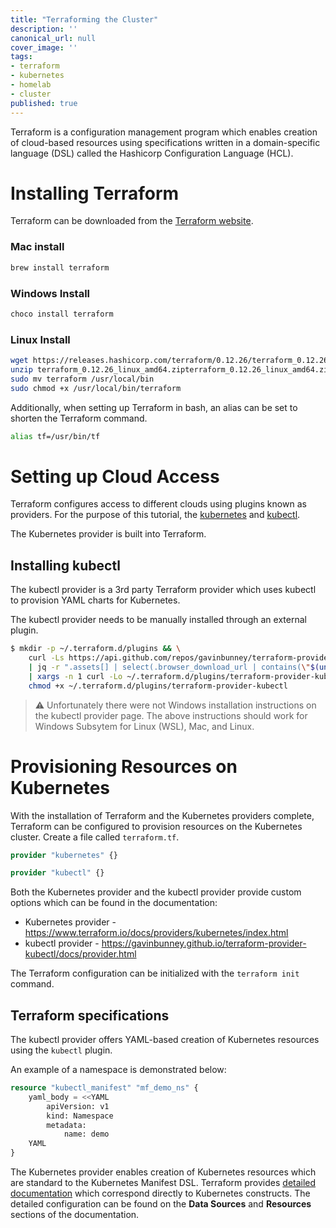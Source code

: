 ```yaml
---
title: "Terraforming the Cluster"
description: ''
canonical_url: null
cover_image: ''
tags:
- terraform
- kubernetes
- homelab
- cluster
published: true
---
```


Terraform is a configuration management program which
enables creation of cloud-based resources using specifications
written in a domain-specific language (DSL) called the
Hashicorp Configuration Language (HCL).

# Installing Terraform

Terraform can be downloaded from the
[Terraform website](https://www.terraform.io/downloads.html).

### Mac install

```bash
brew install terraform
```

### Windows Install

```powershell
choco install terraform
```

### Linux Install

```bash
wget https://releases.hashicorp.com/terraform/0.12.26/terraform_0.12.26_linux_amd64.zip
unzip terraform_0.12.26_linux_amd64.zipterraform_0.12.26_linux_amd64.zip
sudo mv terraform /usr/local/bin
sudo chmod +x /usr/local/bin/terraform
```

Additionally, when setting up Terraform in bash, an
alias can be set to shorten the Terraform command.

```bash
alias tf=/usr/bin/tf
```

# Setting up Cloud Access

Terraform configures access to different clouds using plugins known
as providers. For the purpose of this tutorial, the
[kubernetes](https://www.terraform.io/docs/providers/kubernetes/index.html)
and
[kubectl](https://gavinbunney.github.io/terraform-provider-kubectl/docs/provider.html).

The Kubernetes provider is built into Terraform.

## Installing kubectl

The kubectl provider is a 3rd party Terraform provider which uses kubectl to provision YAML charts for Kubernetes.

The kubectl provider needs to be manually installed
through an external plugin.

```bash
$ mkdir -p ~/.terraform.d/plugins && \
    curl -Ls https://api.github.com/repos/gavinbunney/terraform-provider-kubectl/releases/latest \
    | jq -r ".assets[] | select(.browser_download_url | contains(\"$(uname -s | tr A-Z a-z)\")) | select(.browser_download_url | contains(\"amd64\")) | .browser_download_url" \
    | xargs -n 1 curl -Lo ~/.terraform.d/plugins/terraform-provider-kubectl && \
    chmod +x ~/.terraform.d/plugins/terraform-provider-kubectl
```

> ⚠ Unfortunately there were not Windows installation instructions on the kubectl provider
> page. The above instructions should work for Windows Subsytem for Linux (WSL), Mac, and
> Linux.

# Provisioning Resources on Kubernetes

With the installation of Terraform and the Kubernetes providers complete, Terraform can be
configured to provision resources on the Kubernetes cluster. Create a file called `terraform.tf`.

```terraform
provider "kubernetes" {}

provider "kubectl" {}
```

Both the Kubernetes provider and the kubectl provider provide custom options which can be found in
the documentation:

- Kubernetes provider - https://www.terraform.io/docs/providers/kubernetes/index.html
- kubectl provider - https://gavinbunney.github.io/terraform-provider-kubectl/docs/provider.html

The Terraform configuration can be initialized with the `terraform init` command.

## Terraform specifications

The kubectl provider offers YAML-based creation of Kubernetes resources using the `kubectl` plugin.

An example of a namespace is demonstrated below:

```terraform
resource "kubectl_manifest" "mf_demo_ns" {
    yaml_body = <<YAML
        apiVersion: v1
        kind: Namespace
        metadata:
            name: demo
    YAML
}
```

The Kubernetes provider enables creation of Kubernetes resources which are standard to the
Kubernetes Manifest DSL. Terraform provides
[detailed documentation](https://gavinbunney.github.io/terraform-provider-kubectl/docs/provider.html)
which correspond directly to Kubernetes constructs. The detailed configuration can be found on the
**Data Sources** and **Resources** sections of the documentation.
